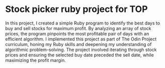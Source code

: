 # Stock picker ruby project for TOP

In this project, I created a simple Ruby program to identify the best days to buy and sell stocks for maximum profit. By analyzing an array of stock prices, the program pinpoints the most profitable pair of days with an efficient algorithm. I implemented this project as part of The Odin Project curriculum, honing my Ruby skills and deepening my understanding of algorithmic problem-solving. The project involved iterating through stock prices and ensuring the selected buy date preceded the sell date, while maximizing the profit margin.
